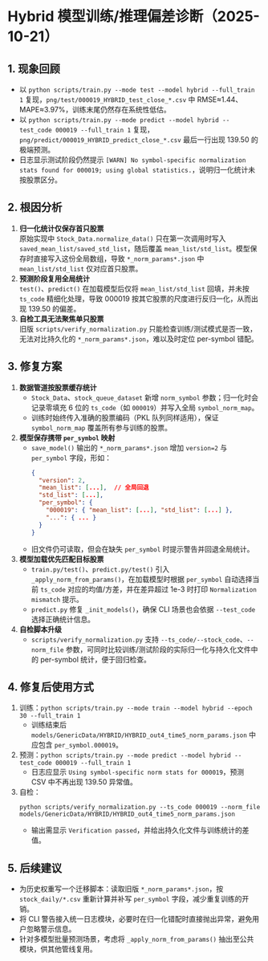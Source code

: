 # Hybrid 模型训练/推理偏差诊断（2025-10-21）

## 1. 现象回顾
- 以 `python scripts/train.py --mode test --model hybrid --full_train 1` 复现，`png/test/000019_HYBRID_test_close_*.csv` 中 RMSE≈1.44、MAPE≈3.97%，训练末尾仍然存在系统性低估。
- 以 `python scripts/train.py --mode predict --model hybrid --test_code 000019 --full_train 1` 复现，`png/predict/000019_HYBRID_predict_close_*.csv` 最后一行出现 139.50 的极端预测。
- 日志显示测试阶段仍然提示 `[WARN] No symbol-specific normalization stats found for 000019; using global statistics.`，说明归一化统计未按股票区分。

## 2. 根因分析
1. **归一化统计仅保存首只股票**  
   原始实现中 `Stock_Data.normalize_data()` 只在第一次调用时写入 `saved_mean_list/saved_std_list`，随后覆盖 `mean_list/std_list`。模型保存时直接写入这份全局数组，导致 `*_norm_params*.json` 中 `mean_list/std_list` 仅对应首只股票。
2. **预测阶段复用全局统计**  
   `test()`、`predict()` 在加载模型后仅将 `mean_list/std_list` 回填，并未按 `ts_code` 精细化处理，导致 000019 按其它股票的尺度进行反归一化，从而出现 139.50 的偏差。
3. **自检工具无法聚焦单只股票**  
   旧版 `scripts/verify_normalization.py` 只能检查训练/测试模式是否一致，无法对比持久化的 `*_norm_params*.json`，难以及时定位 per-symbol 错配。

## 3. 修复方案
1. **数据管道按股票缓存统计**  
   - `Stock_Data`、`stock_queue_dataset` 新增 `norm_symbol` 参数；归一化时会记录零填充 6 位的 `ts_code`（如 `000019`）并写入全局 `symbol_norm_map`。  
   - 训练时始终传入准确的股票编码（PKL 队列同样适用），保证 `symbol_norm_map` 覆盖所有参与训练的股票。
2. **模型保存携带 `per_symbol` 映射**  
   - `save_model()` 输出的 `*_norm_params*.json` 增加 `version=2` 与 `per_symbol` 字段，形如：
     ```json
     {
       "version": 2,
       "mean_list": [...],  // 全局回退
       "std_list": [...],
       "per_symbol": {
         "000019": { "mean_list": [...], "std_list": [...] },
         "...": { ... }
       }
     }
     ```
   - 旧文件仍可读取，但会在缺失 `per_symbol` 时提示警告并回退全局统计。
3. **模型加载优先匹配目标股票**  
   - `train.py/test()`、`predict.py/test()` 引入 `_apply_norm_from_params()`，在加载模型时根据 `per_symbol` 自动选择当前 `ts_code` 对应的均值/方差，并在差异超过 1e-3 时打印 `Normalization mismatch` 提示。  
   - `predict.py` 修复 `_init_models()`，确保 CLI 场景也会依据 `--test_code` 选择正确统计信息。
4. **自检脚本升级**  
   - `scripts/verify_normalization.py` 支持 `--ts_code/--stock_code`、`--norm_file` 参数，可同时比较训练/测试阶段的实际归一化与持久化文件中的 per-symbol 统计，便于回归检查。

## 4. 修复后使用方式
1. 训练：`python scripts/train.py --mode train --model hybrid --epoch 30 --full_train 1`  
   - 训练结束后 `models/GenericData/HYBRID/HYBRID_out4_time5_norm_params.json` 中应包含 `per_symbol.000019`。
2. 预测：`python scripts/train.py --mode predict --model hybrid --test_code 000019 --full_train 1`  
   - 日志应显示 `Using symbol-specific norm stats for 000019`，预测 CSV 中不再出现 139.50 异常值。
3. 自检：  
   ```
   python scripts/verify_normalization.py --ts_code 000019 --norm_file models/GenericData/HYBRID/HYBRID_out4_time5_norm_params.json
   ```
   - 输出需显示 `Verification passed`，并给出持久化文件与训练统计的差值。

## 5. 后续建议
- 为历史权重写一个迁移脚本：读取旧版 `*_norm_params*.json`，按 `stock_daily/*.csv` 重新计算并补写 `per_symbol` 字段，减少重复训练的开销。
- 将 CLI 警告接入统一日志模块，必要时在归一化错配时直接抛出异常，避免用户忽略警示信息。
- 针对多模型批量预测场景，考虑将 `_apply_norm_from_params()` 抽出至公共模块，供其他管线复用。

